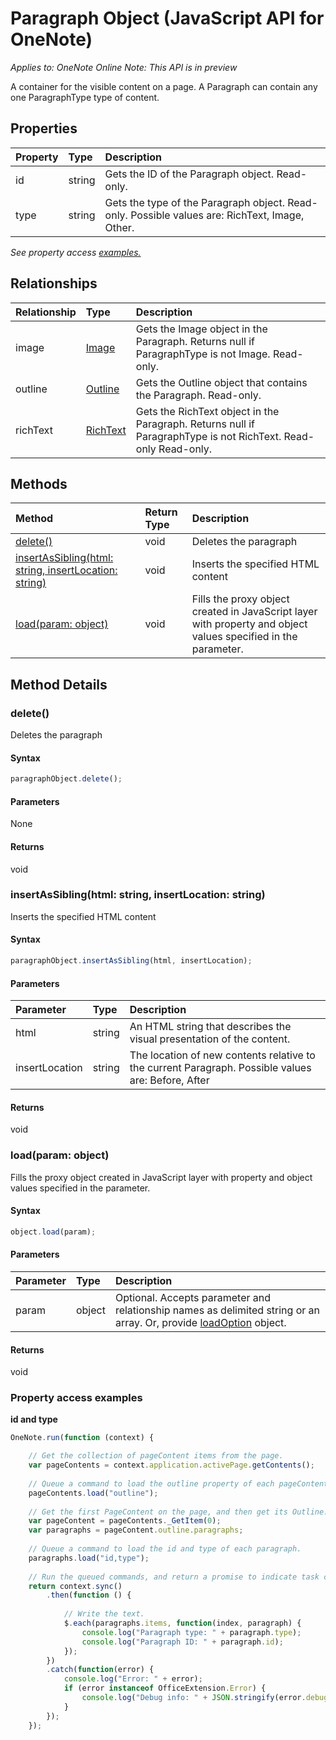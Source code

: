 # Paragraph Object (JavaScript API for OneNote)

_Applies to: OneNote Online_
_Note: This API is in preview_

A container for the visible content on a page. A Paragraph can contain any one ParagraphType type of content.

## Properties

| Property	   | Type	|Description
|:---------------|:--------|:----------|
|id|string|Gets the ID of the Paragraph object. Read-only.|
|type|string|Gets the type of the Paragraph object. Read-only. Possible values are: RichText, Image, Other.|

_See property access [examples.](#property-access-examples)_

## Relationships
| Relationship | Type	|Description|
|:---------------|:--------|:----------|
|image|[Image](image.md)|Gets the Image object in the Paragraph. Returns null if ParagraphType is not Image. Read-only.|
|outline|[Outline](outline.md)|Gets the Outline object that contains the Paragraph. Read-only.|
|richText|[RichText](richtext.md)|Gets the RichText object in the Paragraph. Returns null if ParagraphType is not RichText. Read-only Read-only.|

## Methods

| Method		   | Return Type	|Description|
|:---------------|:--------|:----------|
|[delete()](#delete)|void|Deletes the paragraph|
|[insertAsSibling(html: string, insertLocation: string)](#insertassiblinghtml-string-insertlocation-string)|void|Inserts the specified HTML content|
|[load(param: object)](#loadparam-object)|void|Fills the proxy object created in JavaScript layer with property and object values specified in the parameter.|

## Method Details


### delete()
Deletes the paragraph

#### Syntax
```js
paragraphObject.delete();
```

#### Parameters
None

#### Returns
void

### insertAsSibling(html: string, insertLocation: string)
Inserts the specified HTML content

#### Syntax
```js
paragraphObject.insertAsSibling(html, insertLocation);
```

#### Parameters
| Parameter	   | Type	|Description|
|:---------------|:--------|:----------|
|html|string|An HTML string that describes the visual presentation of the content.|
|insertLocation|string|The location of new contents relative to the current Paragraph.  Possible values are: Before, After|

#### Returns
void

### load(param: object)
Fills the proxy object created in JavaScript layer with property and object values specified in the parameter.

#### Syntax
```js
object.load(param);
```

#### Parameters
| Parameter	   | Type	|Description|
|:---------------|:--------|:----------|
|param|object|Optional. Accepts parameter and relationship names as delimited string or an array. Or, provide [loadOption](loadoption.md) object.|

#### Returns
void
### Property access examples

**id and type**
```js
OneNote.run(function (context) {

    // Get the collection of pageContent items from the page.
    var pageContents = context.application.activePage.getContents();
    
    // Queue a command to load the outline property of each pageContent.
    pageContents.load("outline");
        
    // Get the first PageContent on the page, and then get its Outline.
    var pageContent = pageContents._GetItem(0);
    var paragraphs = pageContent.outline.paragraphs;
            
    // Queue a command to load the id and type of each paragraph.
    paragraphs.load("id,type");
            
    // Run the queued commands, and return a promise to indicate task completion.
    return context.sync()
        .then(function () {
            
            // Write the text.                  
            $.each(paragraphs.items, function(index, paragraph) {
                console.log("Paragraph type: " + paragraph.type);
                console.log("Paragraph ID: " + paragraph.id);
            });
        })                
        .catch(function(error) {
            console.log("Error: " + error);
            if (error instanceof OfficeExtension.Error) {
                console.log("Debug info: " + JSON.stringify(error.debugInfo));
            }
        }); 
    });
```